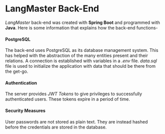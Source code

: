 # LangMaster Back-End

_LangMaster_ back-end was created with **Spring Boot** and programmed with **Java**.
Here is some information that explains how the back-end functions-

#### PostgreSQL

The back-end uses PostgreSQL as its database management system. This has helped with the
abstraction of the many entities present and their relations. A connection is established
with variables in a _.env_ file. _data.sql_ file is used to initialize the application
with data that should be there from the get-go.

#### Authentication

The server provides _JWT Tokens_ to give privileges to successfully authenticated users.
These tokens expire in a period of time.

#### Security Measures

User passwords are not stored as plain text. They are instead hashed before the
credentials are stored in the database.
